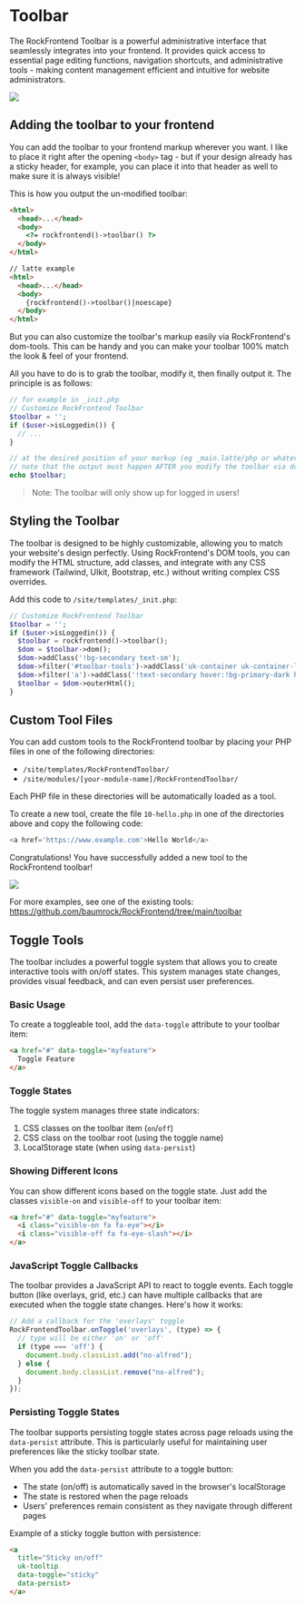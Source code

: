 # Toolbar

The RockFrontend Toolbar is a powerful administrative interface that seamlessly integrates into your frontend. It provides quick access to essential page editing functions, navigation shortcuts, and administrative tools - making content management efficient and intuitive for website administrators.

<img src=https://i.imgur.com/7cZbtXF.png class=blur>

## Adding the toolbar to your frontend

You can add the toolbar to your frontend markup wherever you want. I like to place it right after the opening `<body>` tag - but if your design already has a sticky header, for example, you can place it into that header as well to make sure it is always visible!

This is how you output the un-modified toolbar:

```html
<html>
  <head>...</head>
  <body>
    <?= rockfrontend()->toolbar() ?>
  </body>
</html>

// latte example
<html>
  <head>...</head>
  <body>
    {rockfrontend()->toolbar()|noescape}
  </body>
</html>
```

But you can also customize the toolbar's markup easily via RockFrontend's dom-tools. This can be handy and you can make your toolbar 100% match the look & feel of your frontend.

All you have to do is to grab the toolbar, modify it, then finally output it. The principle is as follows:

```php
// for example in _init.php
// Customize RockFrontend Toolbar
$toolbar = '';
if ($user->isLoggedin()) {
  // ...
}

// at the desired position of your markup (eg _main.latte/php or whatever)
// note that the output must happen AFTER you modify the toolbar via dom()
echo $toolbar;
```

> Note: The toolbar will only show up for logged in users!

## Styling the Toolbar

The toolbar is designed to be highly customizable, allowing you to match your website's design perfectly. Using RockFrontend's DOM tools, you can modify the HTML structure, add classes, and integrate with any CSS framework (Tailwind, UIkit, Bootstrap, etc.) without writing complex CSS overrides.

Add this code to `/site/templates/_init.php`:

```php
// Customize RockFrontend Toolbar
$toolbar = '';
if ($user->isLoggedin()) {
  $toolbar = rockfrontend()->toolbar();
  $dom = $toolbar->dom();
  $dom->addClass('!bg-secondary text-sm');
  $dom->filter('#toolbar-tools')->addClass('uk-container uk-container-large');
  $dom->filter('a')->addClass('!text-secondary hover:!bg-primary-dark hover:!text-white transition');
  $toolbar = $dom->outerHtml();
}
```

## Custom Tool Files

You can add custom tools to the RockFrontend toolbar by placing your PHP files in one of the following directories:

- `/site/templates/RockFrontendToolbar/`
- `/site/modules/[your-module-name]/RockFrontendToolbar/`

Each PHP file in these directories will be automatically loaded as a tool.

To create a new tool, create the file `10-hello.php` in one of the directories above and copy the following code:

```php
<a href='https://www.example.com'>Hello World</a>
```

Congratulations! You have successfully added a new tool to the RockFrontend toolbar!

<img src=https://i.imgur.com/IRGUqfX.png class=blur>

For more examples, see one of the existing tools: https://github.com/baumrock/RockFrontend/tree/main/toolbar

## Toggle Tools

The toolbar includes a powerful toggle system that allows you to create interactive tools with on/off states. This system manages state changes, provides visual feedback, and can even persist user preferences.

### Basic Usage

To create a toggleable tool, add the `data-toggle` attribute to your toolbar item:

```html
<a href="#" data-toggle="myfeature">
  Toggle Feature
</a>
```

### Toggle States

The toggle system manages three state indicators:
1. CSS classes on the toolbar item (`on`/`off`)
2. CSS class on the toolbar root (using the toggle name)
3. LocalStorage state (when using `data-persist`)

### Showing Different Icons

You can show different icons based on the toggle state. Just add the classes `visible-on` and `visible-off` to your toolbar item:

```html
<a href="#" data-toggle="myfeature">
  <i class="visible-on fa fa-eye"></i>
  <i class="visible-off fa fa-eye-slash"></i>
</a>
```

### JavaScript Toggle Callbacks

The toolbar provides a JavaScript API to react to toggle events. Each toggle button (like overlays, grid, etc.) can have multiple callbacks that are executed when the toggle state changes. Here's how it works:

```js
// Add a callback for the 'overlays' toggle
RockFrontendToolbar.onToggle('overlays', (type) => {
  // type will be either 'on' or 'off'
  if (type === 'off') {
    document.body.classList.add("no-alfred");
  } else {
    document.body.classList.remove("no-alfred");
  }
});
```

### Persisting Toggle States

The toolbar supports persisting toggle states across page reloads using the `data-persist` attribute. This is particularly useful for maintaining user preferences like the sticky toolbar state.

When you add the `data-persist` attribute to a toggle button:
- The state (on/off) is automatically saved in the browser's localStorage
- The state is restored when the page reloads
- Users' preferences remain consistent as they navigate through different pages

Example of a sticky toggle button with persistence:

```html
<a
  title="Sticky on/off"
  uk-tooltip
  data-toggle="sticky"
  data-persist>
</a>
```